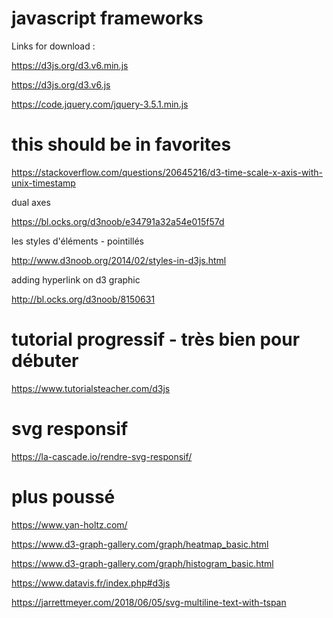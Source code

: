# javascript frameworks

Links for download :

https://d3js.org/d3.v6.min.js

https://d3js.org/d3.v6.js

https://code.jquery.com/jquery-3.5.1.min.js

# this should be in favorites

https://stackoverflow.com/questions/20645216/d3-time-scale-x-axis-with-unix-timestamp

dual axes

https://bl.ocks.org/d3noob/e34791a32a54e015f57d

les styles d'éléments - pointillés

http://www.d3noob.org/2014/02/styles-in-d3js.html

adding hyperlink on d3 graphic

http://bl.ocks.org/d3noob/8150631

# tutorial progressif - très bien pour débuter

https://www.tutorialsteacher.com/d3js

# svg responsif

https://la-cascade.io/rendre-svg-responsif/

# plus poussé

https://www.yan-holtz.com/

https://www.d3-graph-gallery.com/graph/heatmap_basic.html

https://www.d3-graph-gallery.com/graph/histogram_basic.html

https://www.datavis.fr/index.php#d3js

https://jarrettmeyer.com/2018/06/05/svg-multiline-text-with-tspan
